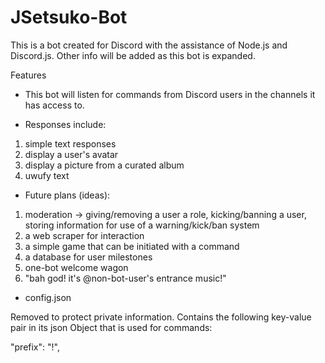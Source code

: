 # JSetsuko-Bot

This is a bot created for Discord with the assistance of Node.js and Discord.js.  Other info will be added as this bot is expanded.

Features
- This bot will listen for commands from Discord users in the channels it has access to.

- Responses include:
1. simple text responses 
2. display a user's avatar
3. display a picture from a curated album
4. uwufy text

- Future plans (ideas):
1. moderation -> giving/removing a user a role, kicking/banning a user, storing information for use of a warning/kick/ban system
2. a web scraper for interaction
3. a simple game that can be initiated with a command
4. a database for user milestones
5. one-bot welcome wagon
6. "bah god! it's @non-bot-user's entrance music!" 

- config.json

Removed to protect private information.  Contains the following key-value pair in its json Object that is used for commands:

"prefix": "!",